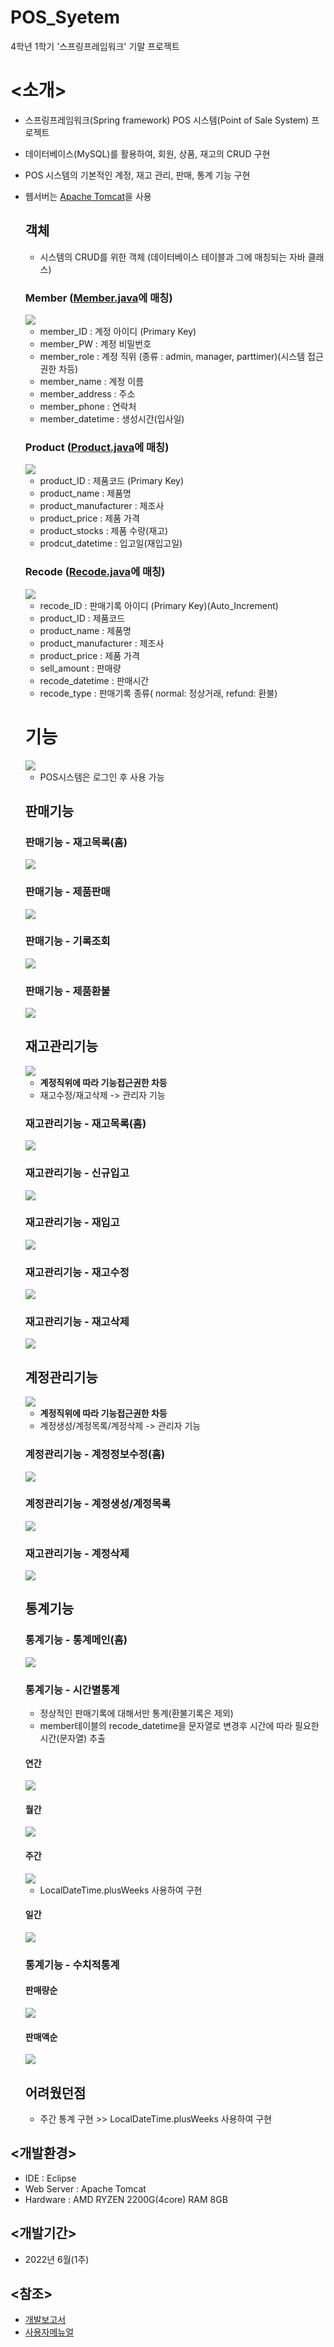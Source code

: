 # POS_Syetem
4학년 1학기 '스프링프레임워크' 기말 프로젝트

# <소개>
- 스프링프레임워크(Spring framework) POS 시스템(Point of Sale System) 프로젝트
- 데이터베이스(MySQL)를 활용하여, 회원, 상품, 재고의 CRUD 구현
- POS 시스템의 기본적인 계정, 재고 관리, 판매, 통계 기능 구현
- 웹서버는 <a href = "Apache Tomcat" >Apache Tomcat</a>을 사용

  ## 객체
    - 시스템의 CRUD를 위한 객체 (데이터베이스 테이블과 그에 매칭되는 자바 클래스)
    
    ### Member (<a href = "https://github.com/kkhdss165/-project-POS_Syetem/blob/main/src/main/java/object/Member.java">Member.java</a>에 매칭)
    
     <img src="./readme_images/table_member.png">
     
     - member_ID : 계정 아이디 (Primary Key)
     - member_PW : 계정 비밀번호
     - member_role : 계정 직위 (종류 : admin, manager, parttimer)(시스템 접근권한 차등)
     - member_name : 계정 이름
     - member_address : 주소
     - member_phone : 연락처
     - member_datetime : 생성시간(입사일)
     
    ### Product (<a href = "https://github.com/kkhdss165/-project-POS_Syetem/blob/main/src/main/java/object/Product.java">Product.java</a>에 매칭)
     
     <img src="./readme_images/table_product.png">
     
     - product_ID : 제품코드 (Primary Key)
     - product_name : 제품명
     - product_manufacturer : 제조사
     - product_price : 제품 가격
     - product_stocks : 제품 수량(재고)
     - prodcut_datetime : 입고일(재입고일)
     
    ### Recode (<a href = "https://github.com/kkhdss165/-project-POS_Syetem/blob/main/src/main/java/object/Recode.java">Recode.java</a>에 매칭)
    
     <img src="./readme_images/table_recode.png">
     
     - recode_ID : 판매기록 아이디 (Primary Key)(Auto_Increment)
     - product_ID : 제품코드
     - product_name : 제품명
     - product_manufacturer : 제조사
     - product_price : 제품 가격
     - sell_amount : 판매량
     - recode_datetime : 판매시간
     - recode_type : 판매기록 종류( normal: 정상거래, refund: 환불)
  
  # 기능
    <img src="./readme_images/login.gif">
    
    - POS시스템은 로그인 후 사용 가능

   ## 판매기능
   
    ### 판매기능 - 재고목록(홈)
    <img src="./readme_images/sell_list.gif">
   
    ### 판매기능 - 제품판매
    <img src="./readme_images/sell_sell.gif">
    
    ### 판매기능 - 기록조회
    <img src="./readme_images/sell_recode.gif">   
    
    ### 판매기능 - 제품환불
    <img src="./readme_images/sell_refund.gif">
    

   
   ## 재고관리기능
   <img src="./readme_images/rolediff_stock.gif">
   
   - **계정직위에 따라 기능접근권한 차등**
   - 재고수정/재고삭제 -> 관리자 기능


    ### 재고관리기능 - 재고목록(홈)
    <img src="./readme_images/stock_list.gif">
   
    ### 재고관리기능 - 신규입고
    <img src="./readme_images/stock_new.gif">
    
    ### 재고관리기능 - 재입고
    <img src="./readme_images/stock_restock.gif">
    
    ### 재고관리기능 - 재고수정
    <img src="./readme_images/stock_edit.gif">

    ### 재고관리기능 - 재고삭제
    <img src="./readme_images/stock_delete.gif">
    
   
   ## 계정관리기능
   <img src="./readme_images/rolediff_member.gif">
   
   - **계정직위에 따라 기능접근권한 차등**
   - 계정생성/계정목록/계정삭제 -> 관리자 기능
   
   
    ### 계정관리기능 - 계정정보수정(홈)
    <img src="./readme_images/member_edit.gif">
   
    ### 계정관리기능 - 계정생성/계정목록
    <img src="./readme_images/member_new.gif">
    
    ### 재고관리기능 - 계정삭제
    <img src="./readme_images/member_delete.gif">
    
    
   ## 통계기능
   
    ### 통계기능 - 통계메인(홈)
    <img src="./readme_images/stat_main.gif">
   
    ### 통계기능 - 시간별통계
     - 정상적인 판매기록에 대해서만 통계(환불기록은 제외)
     - member테이블의 recode_datetime을 문자열로 변경후 시간에 따라 필요한 시간(문자열) 추출
    
     #### 연간
     <img src="./readme_images/state_year.jpg">
     
     #### 월간
     <img src="./readme_images/stat_month.jpg">
     
     #### 주간
     <img src="./readme_images/stat_week.jpg">
     
     - LocalDateTime.plusWeeks 사용하여 구현
     
     #### 일간
     <img src="./readme_images/stat_day.jpg">
    
    
    ### 통계기능 - 수치적통계
    
     #### 판매량순
     <img src="./readme_images/stat_quantity.jpg">
     
     #### 판매액순
     <img src="./readme_images/stat_total.jpg">
    

  ## 어려웠던점
  - 주간 통계 구현 >> LocalDateTime.plusWeeks 사용하여 구현
  
## <개발환경>
- IDE : Eclipse
- Web Server : Apache Tomcat
- Hardware : AMD RYZEN 2200G(4core) RAM 8GB

## <개발기간>
- 2022년 6월(1주)

## <참조>
- <a href = "https://github.com/kkhdss165/-project-POS_Syetem/blob/main/report/%EA%B0%9C%EB%B0%9C%EB%B3%B4%EA%B3%A0%EC%84%9C.pdf">개발보고서</a>
- <a href = "https://github.com/kkhdss165/-project-POS_Syetem/blob/main/report/%EC%82%AC%EC%9A%A9%EC%9E%90%EB%A9%94%EB%89%B4%EC%96%BC.pdf">사용자메뉴얼</a>
